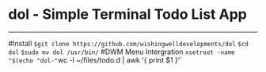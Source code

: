 # dol - Simple Terminal Todo List App
-------------------------------------
#Install
`$git clone https://github.com/wishingwelldevelopments/dol`
`$cd dol`
`$sudo mv dol /usr/bin/`
#DWM Menu Intergration
`xsetroot -name "$(echo "dol-"`wc -l ~/files/todo.d | awk '{ print $1 }'`
